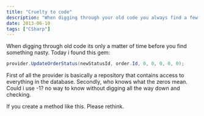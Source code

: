 ```yaml
---
title: "Cruelty to code"
description: "When digging through your old code you always find a few gems (atrocities)."
date: 2013-06-10
tags: ["CSharp"]
---
```

When digging through old code its only a matter of time before you find something nasty. Today i found this gem:
```cs
provider.UpdateOrderStatus(newStatusId, order.Id, 0, 0, 0, 0, 0);
```
First of all the provider is basically a repository that contains access to everything in the database. Secondly, who knows what the zeros mean. Could i use -1? no way to know without digging all the way down and checking.

If you create a method like this. Please rethink. 